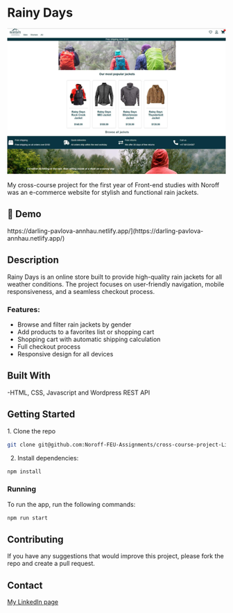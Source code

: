# Rainy Days  

![Rainy Days Screenshot](/images/rainy-days.jpg)  

My cross-course project for the first year of Front-end studies with Noroff was an e-commerce website for stylish and functional rain jackets. 

<h2>🚀 Demo</h2>
https://darling-pavlova-annhau.netlify.app/](https://darling-pavlova-annhau.netlify.app/)

## Description  

Rainy Days is an online store built to provide high-quality rain jackets for all weather conditions. The project focuses on user-friendly navigation, mobile responsiveness, and a seamless checkout process.  

### Features:  
- Browse and filter rain jackets by gender  
- Add products to a favorites list or shopping cart  
- Shopping cart with automatic shipping calculation  
- Full checkout process  
- Responsive design for all devices  

## Built With  

-HTML, CSS, Javascript and Wordpress REST API

## Getting Started  

<p>1. Clone the repo</p>

```bash
git clone git@github.com:Noroff-FEU-Assignments/cross-course-project-Lilly-yy
```

2. Install dependencies:
```bash
npm install
```

### Running

To run the app, run the following commands:

```bash
npm run start 
```

## Contributing

If you have any suggestions that would improve this project, please fork the repo and create a pull request.

## Contact
[My LinkedIn page](https://www.linkedin.com/in/ann-kristin-haugen-830b10170)
